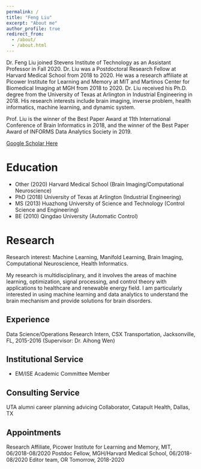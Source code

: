 ```yaml
---
permalink: /
title: "Feng Liu"
excerpt: "About me"
author_profile: true
redirect_from: 
  - /about/
  - /about.html
---
```


Dr. Feng Liu joined Stevens Institute of Technology as an Assistant Professor in Fall 2020. Dr. Liu was a Postdoctoral Research Fellow at Harvard Medical School from 2018 to 2020. He was a research affiliate at Picower Institute for Learning and Memory at MIT and Martinos Center for Biomedical Imaging at MGH from 2018 to 2020. Dr. Liu received his Ph.D. degree from the University of Texas at Arlington in Industrial Engineering in 2018. His research interests include brain imaging, inverse problem, health informatics, machine learning, and dynamic system.

Prof. Liu is the winner of the Best Paper Award at 11th International Conference of Brain Informatics in 2018, and the winner of the Best Paper Award of INFORMS Data Analytics Society in 2019.

[Google Scholar Here](https://scholar.google.com/citations?user=HVZdbX0AAAAJ&hl=en)

Education
======
- Other (2020) Harvard Medical School (Brain Imaging/Computational Neuroscience)
- PhD (2018) University of Texas at Arlington (Industrial Engineering)
- MS (2013) Huazhong University of Science and Technology (Control Science and Engineering)
- BE (2010) Qingdao University (Automatic Control)

Research
======
Research interest: Machine Learning, Manifold Learning, Brain Imaging, Computational Neuroscience, Health Informatics.

My research is multidisciplinary, and it involves the areas of machine learning, optimization, signal processing, and control theory with applications to healthcare and renewable energy field. I am particularly interested in using machine learning and data analytics to understand the brain mechanism and provide solutions for brain disorders.

Experience
------
Data Science/Operations Research Intern, CSX Transportation, Jacksonville, FL, 2015-2016 (Supervisor: Dr. Aihong Wen)

Institutional Service
------
- EM/ISE Academic Committee Member

Consulting Service
------
UTA alumni career planning advicing
Collaborator, Catapult Health, Dallas, TX

Appointments
------
Research Affiliate, Picower Institute for Learning and Memory, MIT, 06/2018-08/2020
Postdoc Fellow, MGH/Harvard Medical School, 06/2018-08/2020
Editor team, OR Tomorrow, 2018-2020
